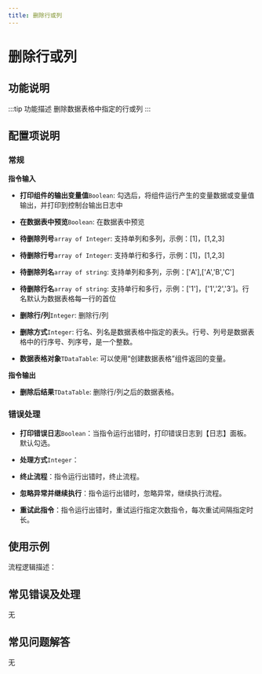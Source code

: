 ```yaml
---
title: 删除行或列
---
```


# 删除行或列

## 功能说明

:::tip 功能描述
删除数据表格中指定的行或列
:::

## 配置项说明

### 常规

**指令输入**

- **打印组件的输出变量值**`Boolean`: 勾选后，将组件运行产生的变量数据或变量值输出，并打印到控制台输出日志中

- **在数据表中预览**`Boolean`: 在数据表中预览

- **待删除列号**`array of Integer`: 支持单列和多列，示例：[1]，[1,2,3]

- **待删除行号**`array of Integer`: 支持单行和多行，示例：[1]，[1,2,3]

- **待删除列名**`array of string`: 支持单列和多列，示例：['A'],['A','B','C']

- **待删除行名**`array of string`: 支持单行和多行，示例：['1']，['1','2','3']。行名默认为数据表格每一行的首位

- **删除行/列**`Integer`: 删除行/列

- **删除方式**`Integer`: 行名、列名是数据表格中指定的表头。行号、列号是数据表格中的行序号、列序号，是一个整数。

- **数据表格对象**`TDataTable`: 可以使用“创建数据表格”组件返回的变量。


**指令输出**

- **删除后结果**`TDataTable`: 删除行/列之后的数据表格。

### 错误处理

- **打印错误日志**`Boolean`：当指令运行出错时，打印错误日志到【日志】面板。默认勾选。

- **处理方式**`Integer`：

 - **终止流程**：指令运行出错时，终止流程。

 - **忽略异常并继续执行**：指令运行出错时，忽略异常，继续执行流程。

 - **重试此指令**：指令运行出错时，重试运行指定次数指令，每次重试间隔指定时长。

## 使用示例

流程逻辑描述：

## 常见错误及处理

无

## 常见问题解答

无

